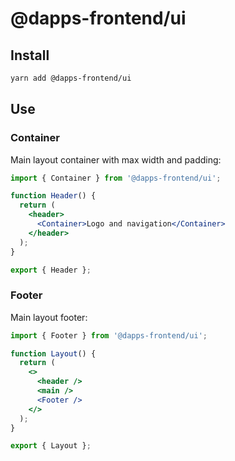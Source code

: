 # @dapps-frontend/ui

## Install

```sh
yarn add @dapps-frontend/ui
```

## Use

### Container

Main layout container with max width and padding:

```jsx
import { Container } from '@dapps-frontend/ui';

function Header() {
  return (
    <header>
      <Container>Logo and navigation</Container>
    </header>
  );
}

export { Header };
```

### Footer

Main layout footer:

```jsx
import { Footer } from '@dapps-frontend/ui';

function Layout() {
  return (
    <>
      <header />
      <main />
      <Footer />
    </>
  );
}

export { Layout };
```

